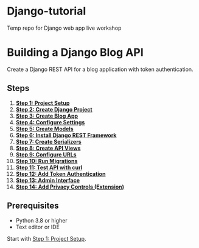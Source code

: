 # Django-tutorial
Temp repo for Django web app live workshop

# Building a Django Blog API

Create a Django REST API for a blog application with token authentication.

## Steps

1. **[Step 1: Project Setup](step-01-project-setup.md)**
2. **[Step 2: Create Django Project](step-02-create-project.md)**
3. **[Step 3: Create Blog App](step-03-create-app.md)**
4. **[Step 4: Configure Settings](step-04-configure-settings.md)**
5. **[Step 5: Create Models](step-05-create-models.md)**
6. **[Step 6: Install Django REST Framework](step-11-install-drf.md)**
7. **[Step 7: Create Serializers](step-06-create-serializers.md)**
8. **[Step 8: Create API Views](step-07-create-api-views.md)**
9. **[Step 9: Configure URLs](step-08-configure-urls.md)**
10. **[Step 10: Run Migrations](step-09-run-migrations.md)**
11. **[Step 11: Test API with curl](step-10-test-api.md)**
12. **[Step 12: Add Token Authentication](step-12-token-auth.md)**
13. **[Step 13: Admin Interface](step-13-admin-interface.md)**
14. **[Step 14: Add Privacy Controls (Extension)](step-14-privacy-controls.md)**

## Prerequisites

- Python 3.8 or higher
- Text editor or IDE

Start with [Step 1: Project Setup](step-01-project-setup.md).
